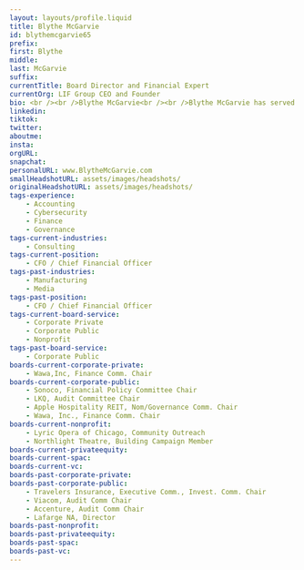 ```yaml
---
layout: layouts/profile.liquid
title: Blythe McGarvie
id: blythemcgarvie65
prefix: 
first: Blythe
middle: 
last: McGarvie
suffix: 
currentTitle: Board Director and Financial Expert
currentOrg: LIF Group CEO and Founder
bio: <br /><br />Blythe McGarvie<br /><br />Blythe McGarvie has served on 8 public corporate boards, currently serving as a member of the boards of directors of Apple Hospitality REIT (NYSE&#58;APLE), Sonoco, LKQ and privately-held Wawa. She was the Audit Committee Chair for Accenture for ten years after the company went public, Viacom, and Pepsi Bottling Group. She currently chairs one Audit and other committees including Nominating and Governance, Financial Policy, and Finance. She also served on the board of Travelers and LaFarge NA. See www.BlytheMcGarvie.com for more information.<br /><br />During 2020-21, at APLE, we kept all of the hotels opened and optimized real estate operating expenses to regain positive cash flow within months. In July 2021, Blythe completed the University of Cambridge course on ESG and Sustainability. In 2019, she earned a CERT Certificate in Cybersecurity Oversight and presented Corporate Governance topics to various audiences. She is a financial expert after years as a CFO at two public companies. She taught full-time in the accounting and management unit at Harvard Business School (HBS) for two years. In 2018, she served as Commissioner for the NACD’s Blue Ribbon Commission initiative focused on adaptive governance&#58; to better assess and respond to complex, difficult-to-identify risks that would have a profound economic, operational, and/or reputational effect, producing a popular report from the Commission.<br /><br />In 2018, Women Inc. named her as a 2018 Most Influential Director. In 2012, 2010, and 2008, NACD/Directorship selected Blythe as one of the Top 100 “Most Renowned and Influentials” in corporate governance. <br /><br />Prior to leading LIF Group, Blythe served as Chief Financial Officer based in Paris and transformed the global technology capabilities of BIC Group, a French public company. She was a pioneering Chief Financial Officer at Hannaford Bros. Co. as one of only ten female CFOs in the Fortune 500 in 1995 for 5 years until selling the company. Prior to Hannaford, she served as chief administrative officer – Pacific Rim for Sara Lee Corporation where she had responsibility for growing the business through acquisitions, improving IT and finance processes, and hiring leaders in the region.<br /><br />Blythe is a certified public accountant (CPA). She earned an MBA from Northwestern University’s J.L. Kellogg Graduate School of Management, which selected her for the Schaffner Award, presented annually to an alumnus who is preeminent in his or her field and who provided outstanding service to Kellogg. <br /><br />She is the author of bestselling book, Shaking the Globe, Courageous Decision-Making in a Changing World (published by John Wiley & Sons in 2009) and Fit In Stand Out, subtitled Mastering the FISO Factor&#58; The Key to Leadership Effectiveness in Business and Life (published by McGraw-Hill in 2005).
linkedin: 
tiktok: 
twitter: 
aboutme: 
insta: 
orgURL: 
snapchat: 
personalURL: www.BlytheMcGarvie.com
smallHeadshotURL: assets/images/headshots/
originalHeadshotURL: assets/images/headshots/
tags-experience: 
    - Accounting
    - Cybersecurity
    - Finance
    - Governance
tags-current-industries: 
    - Consulting
tags-current-position: 
    - CFO / Chief Financial Officer
tags-past-industries: 
    - Manufacturing
    - Media
tags-past-position: 
    - CFO / Chief Financial Officer
tags-current-board-service: 
    - Corporate Private
    - Corporate Public
    - Nonprofit
tags-past-board-service: 
    - Corporate Public
boards-current-corporate-private: 
    - Wawa,Inc, Finance Comm. Chair
boards-current-corporate-public: 
    - Sonoco, Financial Policy Committee Chair
    - LKQ, Audit Committee Chair
    - Apple Hospitality REIT, Nom/Governance Comm. Chair
    - Wawa, Inc., Finance Comm. Chair
boards-current-nonprofit: 
    - Lyric Opera of Chicago, Community Outreach
    - Northlight Theatre, Building Campaign Member
boards-current-privateequity: 
boards-current-spac: 
boards-current-vc: 
boards-past-corporate-private: 
boards-past-corporate-public: 
    - Travelers Insurance, Executive Comm., Invest. Comm. Chair
    - Viacom, Audit Comm Chair
    - Accenture, Audit Comm Chair
    - Lafarge NA, Director
boards-past-nonprofit: 
boards-past-privateequity: 
boards-past-spac: 
boards-past-vc: 
---
```

